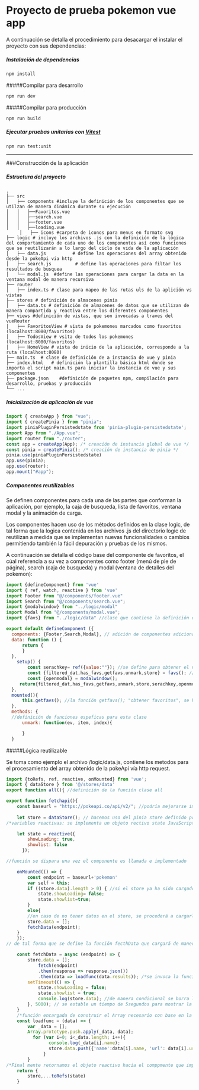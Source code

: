 # Proyecto de prueba pokemon vue app

A continuación se detalla el procedimiento para desacargar el instalar el proyecto con sus dependencias:

##### Instalación de dependencias

```sh
npm install
```

#####Compilar para desarrollo

```sh
npm run dev
```

#####Compilar para producción

```sh
npm run build
```

##### Ejecutar pruebas unitarias con [Vitest](https://vitest.dev/)

```sh
npm run test:unit
```
---
###Construcción de la aplicación
##### Estructura del proyecto
    .
    ├── src
	│   ├── components #incluye la definición de los componentes que se utilzan de manera dinámica durante su ejecución
	│   │   ├──Favoritos.vue
	│   │   ├──search.vue
	│   │   ├──footer.vue
	│   │   ├──loading.vue
		 │   ├── icons #carpeta de iconos para menus en formato svg
    ├── logic # incluye los archivos .js con la definición de la lógica del comportamiento de cada uno de los componentes así como funciones que se reutilizarán a lo largo del ciclo de vida de la aplicación
    │   ├── data.js          # define las operaciones del array obtenido desde la pokeApi via http
    │   ├── search.js         # define las operaciones para filtar los resultados de busquea
    │   └── modal.js  #define las operaciones para cargar la data en la ventana modal de manera recursiva 
	├── router
	│   ├── index.ts # clase para mapeo de las rutas uls de la aplición vs vistas
	├── stores # definición de almacenes pinia
	│   ├── data.ts # definición de almacenes de datos que se utilizan de manera compartida y reactiva entre los diferentes componentes
	├── views #definición de vistas, que son invocadas a traves del vueRouter
	│   ├── FavoritosView # vista de pokemones marcados como favoritos (localhost:8080/favoritos) 
	│   ├── TodosView # vsita de todos los pokemones (localhost:8080/favoritos) 
	│   ├── HomeView # vista de inicio de la aplicación, corresponde a la ruta (localhost:8080) 	
	├── main.ts	 # clase de definición de a instancia de vue y pinia
	├── index.html	 # definición la plantilla básica html donde se importa el script main.ts para iniciar la instancia de vue y sus componentes	
	├── package.json	#definición de paquetes npm, compilación para desarrollo, pruebas y producción
    └── ...
	
##### Inicialización de aplicación de vue
```js
import { createApp } from "vue"; 
import { createPinia } from "pinia";
import piniaPluginPersistedstate from 'pinia-plugin-persistedstate';
import App from "./App.vue";
import router from "./router";
const app = createApp(App); /* creación de instancia global de vue */ 
const pinia = createPinia(); /* creación de instancia de pinia */
pinia.use(piniaPluginPersistedstate)
app.use(pinia);
app.use(router);
app.mount("#app");
```
##### Componentes reutilizables
Se definen componentes para cada una de las partes que conforman la aplicación, por ejemplo, la caja de busqueda, lista de favoritos, ventana modal y la animación de carga.

Los componentes hacen uso de los métodos definidos en la clase logic, de tal forma que la logica contenida en los archivos .js del directorio logic de reutilizan a medida que se implementan nuevas funcionalidades o cambios permitiendo también la fácil depuración y pruebas de los mismos.

A continuación se detalla el código base del componente de favoritos, el cúal referencia a su vez a componentes como footer (menú de pie de página), search (caja de busqueda) y modal (ventana de detalles del pokemon):

```js
import {defineComponent} from 'vue'
import { ref, watch, reactive } from 'vue'
import Footer from "@/components/footer.vue"
import Search from "@/components/search.vue";
import {modalwindow} from "../logic/modal"
import Modal from "@/components/modal.vue";
import {favs} from "../logic/data" //clase que contiene la definición de la lógica base de este componente, la cual es reutilizada en diferentes componentes.

export default defineComponent ({
  components: {Footer,Search,Modal}, // adición de componentes adicionales
  data: function () {
      return {
      }
  },
    setup() {
        const serachkey= ref({value:""}); //se define para obtener el valor ingresado en la caja de busqueda
        const {filtered_dat,has_favs,getfavs,unmark,store} = favs(); //obtiene las definiciones previamente definidas  en el archivo clase logic/data.js
        const {openmodal} = modalwindow(); 
     return{filtered_dat,has_favs,getfavs,unmark,store,serachkey,openmodal} //haciendo uso de los conceptos de herencia y polimorfismo se implementan las variables y métodos que serán ejecutados por este componente 
  },
  mounted(){
      this.getfavs(); //la función getfavs(); "obtener favoritos", se hereda desde logic/data.js y se ejecuta una vez se monta el componente
  },
  methods: {
  //definición de funciones espeficas para esta clase
      unmark: function(ev, item, index){

      }
  }
```

#####Lógica reutilizable 

Se toma como ejemplo el archivo /logic/data.js, contiene los metodos para el procesamiento del array obtenido de la pokeApi vía http request. 

```js
import {toRefs, ref, reactive, onMounted} from 'vue';
import { dataStore } from '@/stores/data'
export function all(){ //definición de la función clase all

export function fetchapi(){
    const baseurl = "https://pokeapi.co/api/v2/"; //podría mejorarse implementando un store conteniendo este string
 
    let store = dataStore(); // hacemos uso del pinia store definido previamente
/*variables reactivas: se implementa un objeto rectivo state JavaScript que ejecutarán un acción en el componente que hereda está función cuando la variable cambie su valor*/

    let state = reactive({
        showLoading: true,
        showlist: false
      });

//función se dispara una vez el componente es llamada e implementado

    onMounted(() => {
        const endpoint = baseurl+'pokemon'
        var self = this;
        if ((store.data).length > 0) { //si el store ya ha sido cargado no se mostrará la pantalla de cargando sino que se mostrará directamente la lista de pokemones
            state.showLoading= false;
            state.showlist=true;
        }
        else{  
        //en caso de no tener datos en el store, se procederá a cargarlo realizando el llamado a la pokeApi
        store.data = [];
        fetchData(endpoint);
    } 
    });
// de tal forma que se define la función fecthData que cargará de manera asincrona la data y cargará el store con la data requerida

    const fetchData = async (endpoint) => {
        store.data = [];
            fetch(endpoint)
            .then(response => response.json())
            .then(data => loadfunc(data.results)); /*se invoca la función para cargar el array una vez hay respuesta de la api, se puede mejorar controlando las excepciones http 404, 501 etc*/
        setTimeout(() => {
            state.showLoading = false;
            state.showlist = true;
            console.log(store.data); //de manera condicional se borra la pantalla de cargando y se muestra la pantalla de lista
        }, 5000); // se estable un tiempo de 5segundos para mostrar la animación y retornar la data, este tiempo se ajusta a la respuesta de la PokeApi
    }
	/*función encargada de construir el Array necesario con base en la data obtenida en la respuesta GET HTTP*/
    const loadfunc = (data) => {
        var _data = [];
        Array.prototype.push.apply(_data, data);
          for (var i=0; i<_data.length; i++){
                console.log(_data[i].name);
                store.data.push({'name':data[i].name, 'url': data[i].url, 'fav':false, '_index':i})
              }
        }
/*Final mente retornamos el objeto reactivo hacia el comppmente que implementa esta función*/
    return {
        store,...toRefs(state)
    }
```


